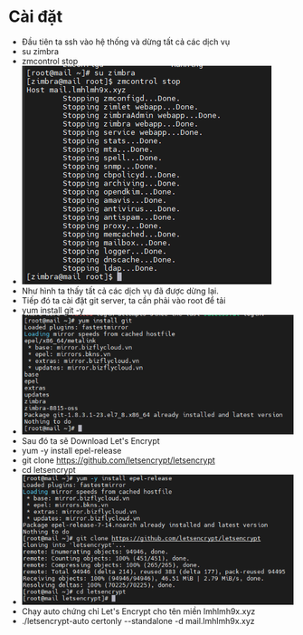 # Cài đặt
- Đầu tiên ta ssh vào hệ thống và dừng tất cả các dịch vụ
- su zimbra
- zmcontrol stop
- <img src="img/1.PNG">
- Như hình ta thấy tất cả các dịch vụ đã được dừng lại.
- Tiếp đó ta cài đặt git server, ta cần phải vào root để tải
- yum install git -y
- <img src="img/2.PNG">
- Sau đó ta sẽ Download Let's Encrypt
- yum -y install epel-release
- git clone https://github.com/letsencrypt/letsencrypt
- cd letsencrypt
- <img src="img/3.PNG">
-  Chạy auto chứng chỉ Let's Encrypt cho tên miền lmhlmh9x.xyz
- ./letsencrypt-auto certonly --standalone -d mail.lmhlmh9x.xyz